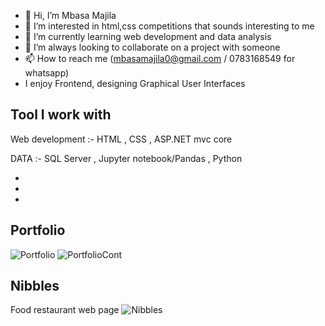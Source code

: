 - 👋 Hi, I’m Mbasa Majila
- 👀 I’m interested in html,css competitions that sounds interesting to me 
- 🌱 I’m currently learning web development and data analysis
- 💞️ I’m always looking to collaborate on a project with someone
- 📫 How to reach me (mbasamajila0@gmail.com / 0783168549 for whatsapp)
- I enjoy Frontend, designing Graphical User Interfaces  

  

Tool I work with
-

Web development :- HTML
                , CSS
                , ASP.NET mvc core



                              
DATA :- SQL Server
     , Jupyter notebook/Pandas
     , Python

-
-
-

Portfolio
-
![Portfolio](https://github.com/Mbasa-Mj/Mbasa-Mj/assets/152037295/d1378e4c-9643-4d15-8776-a797d9e51a6d)
![PortfolioCont](https://github.com/Mbasa-Mj/Mbasa-Mj/assets/152037295/622aa2fa-5c30-4ea4-952b-5755212dd6af)








Nibbles
-
Food restaurant web page
![Nibbles](https://github.com/Mbasa-Mj/Mbasa-Mj/assets/152037295/f11ddade-97fc-4275-b4a7-37cad000c989)





